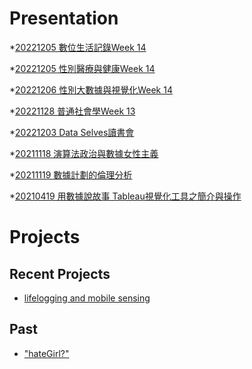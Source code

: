 # Presentation
*[20221205 數位生活記錄Week 14]()

*[20221205 性別醫療與健康Week 14](https://docs.google.com/presentation/d/e/2PACX-1vTidDFeZ0GN9iXzYfc88DwAhVezkPR8tehPYJ7nDaFLLSDTjCC6ie3NEOnKuiyZBMpEpwDfSWAOEkqy/pub?start=false&loop=false&delayms=3000)

*[20221206 性別大數據與視覺化Week 14]()

*[20221128 普通社會學Week 13]()

*[20221203 Data Selves讀書會]()

*[20211118 演算法政治與數據女性主義]()

*[20211119 數據計劃的倫理分析]()

*[20210419 用數據說故事 Tableau視覺化工具之簡介與操作]()


# Projects

## Recent Projects
* [lifelogging and mobile sensing]()

## Past
* ["hateGirl?"]()

